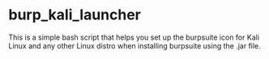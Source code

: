 # burp_kali_launcher
This is a simple bash script that helps you set up the burpsuite icon for Kali Linux and any other Linux distro when installing burpsuite using the .jar file.
